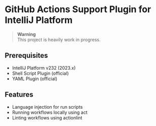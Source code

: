 # GitHub Actions Support Plugin for IntelliJ Platform

> **Warning**  
> This project is heavily work in progress.

## Prerequisites

- IntelliJ Platform v232 (2023.x)
- Shell Script Plugin (official)
- YAML Plugin (official)

## Features

- Language injection for run scripts
- Running workflows locally using act
- Linting workflows using actionlint
